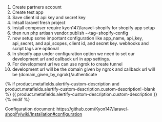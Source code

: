 1. Create partners account
2. Create test app
3. Save client id api key and secret key
4. Intsall laravel fresh project
5. Install composer require kyon147/laravel-shopify for shopify app setup
6. then run php artisan vendor:publish --tag=shopify-config
7. now setup some important configuration like app_name, api_key, api_secret, and api_scopes, client id, and secret key. webhooks and script tags are optional
8. In shopify app under configuration option we need to set our development url and callback url in app settings.
9. For development url we can use ngrok to create tunnel
10. development url will be the domain given by ngrok and callback url will be {domain_given_by_ngrok}/authenticate


{% if product.metafields.alertify-custom-description and product.metafields.alertify-custom-description.custom-description!=blank %}
    {{ product.metafields.alertify-custom-description.custom-description }}
{% endif %}


Configuration document: https://github.com/Kyon147/laravel-shopify/wiki/Installation#configuration